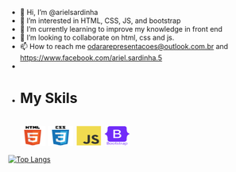 - 👋 Hi, I’m @arielsardinha
- 👀 I’m interested in HTML, CSS, JS, and bootstrap
- 🌱 I’m currently learning to improve my knowledge in front end
- 💞️ I’m looking to collaborate on html, css and js.
- 📫 How to reach me odararepresentacoes@outlook.com.br and https://www.facebook.com/ariel.sardinha.5
-
- <h1>My Skils<h1>
   <img align="center" alt="Ariel-Facebook" height="40" width="50" src="https://raw.githubusercontent.com/devicons/devicon/master/icons/html5/html5-original-wordmark.svg" style="max-width:100%;">       <img align="center" alt="Ariel-Facebook" height="40" width="50" src="https://raw.githubusercontent.com/devicons/devicon/master/icons/css3/css3-original-wordmark.svg" style="max-width:100%;">       <img align="center" alt="Ariel-Facebook" height="40" width="50" src="https://raw.githubusercontent.com/devicons/devicon/master/icons/javascript/javascript-original.svg" style="max-width:100%;">       <img align="center" alt="Ariel-Facebook" height="40" width="50" src="https://raw.githubusercontent.com/devicons/devicon/master/icons/bootstrap/bootstrap-plain-wordmark.svg" style="max-width:100%;">

[![Top Langs](https://github-readme-stats.vercel.app/api/top-langs/?username=arielsardinha)](https://github.com/arielsardinha/github-readme-stats)

